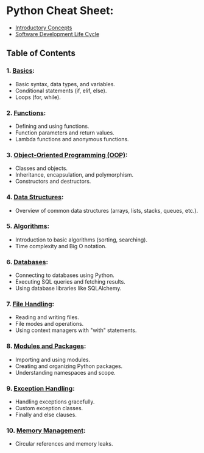 # Python Cheat Sheet:
* [Introductory Concepts](https://github.com/acsoteldo/Python-NOTES/blob/main/intro-concepts.md)
* [Software Development Life Cycle](https://github.com/acsoteldo/Python-NOTES/blob/main/software-lifecycle/sdlc-description.md)

## Table of Contents

### **1. [Basics](https://github.com/acsoteldo/Python-NOTES/blob/main/basics.md):**
   - Basic syntax, data types, and variables.
   - Conditional statements (if, elif, else).
   - Loops (for, while).

### **2. [Functions](https://github.com/acsoteldo/Python-NOTES/blob/main/functions.md):**
   - Defining and using functions.
   - Function parameters and return values.
   - Lambda functions and anonymous functions.

### **3. [Object-Oriented Programming (OOP)]():**
   - Classes and objects.
   - Inheritance, encapsulation, and polymorphism.
   - Constructors and destructors.

### **4. [Data Structures]():**
   - Overview of common data structures (arrays, lists, stacks, queues, etc.).

### **5. [Algorithms]():**
   - Introduction to basic algorithms (sorting, searching).
   - Time complexity and Big O notation.

### **6. [Databases]():**
   - Connecting to databases using Python.
   - Executing SQL queries and fetching results.
   - Using database libraries like SQLAlchemy.

### **7. [File Handling]():**
   - Reading and writing files.
   - File modes and operations.
   - Using context managers with "with" statements.

### **8. [Modules and Packages]():**
   - Importing and using modules.
   - Creating and organizing Python packages.
   - Understanding namespaces and scope.

### **9. [Exception Handling]():**
   - Handling exceptions gracefully.
   - Custom exception classes.
   - Finally and else clauses.

### **10. [Memory Management]():**
   - Circular references and memory leaks.
